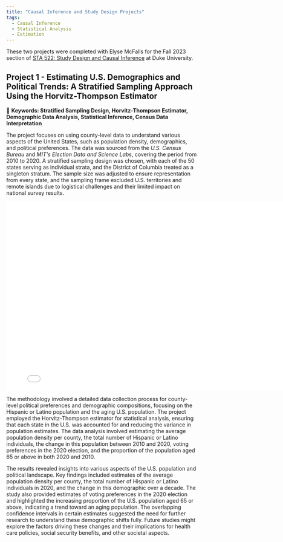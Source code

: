 ```yaml
---
title: "Causal Inference and Study Design Projects"
tags:
  - Causal Inference
  - Statistical Analysis
  - Estimation
---
```


These two projects were completed with Elyse McFalls for the Fall 2023 section of [STA 522: Study Design and Causal Inference](https://www2.stat.duke.edu/~jerry/sta322n522/sta322n522s18.html) at Duke University. 

## Project 1 - Estimating U.S. Demographics and Political Trends: A Stratified Sampling Approach Using the Horvitz-Thompson Estimator

🚩 **Keywords: Stratified Sampling Design, Horvitz-Thompson Estimator, Demographic Data Analysis, Statistical Inference, Census Data Interpretation**

The project focuses on using county-level data to understand various aspects of the United States, such as population density, demographics, and political preferences. The data was sourced from the *U.S. Census Bureau* and *MIT's Election Data and Science Labs*, covering the period from 2010 to 2020. A stratified sampling design was chosen, with each of the 50 states serving as individual strata, and the District of Columbia treated as a singleton stratum. The sample size was adjusted to ensure representation from every state, and the sampling frame excluded U.S. territories and remote islands due to logistical challenges and their limited impact on national survey results.

<embed src=/docus/project1.pdf width="800" height="500" type="application/pdf">

The methodology involved a detailed data collection process for county-level political preferences and demographic compositions, focusing on the Hispanic or Latino population and the aging U.S. population. The project employed the Horvitz-Thompson estimator for statistical analysis, ensuring that each state in the U.S. was accounted for and reducing the variance in population estimates. The data analysis involved estimating the average population density per county, the total number of Hispanic or Latino individuals, the change in this population between 2010 and 2020, voting preferences in the 2020 election, and the proportion of the population aged 65 or above in both 2020 and 2010.

The results revealed insights into various aspects of the U.S. population and political landscape. Key findings included estimates of the average population density per county, the total number of Hispanic or Latino individuals in 2020, and the change in this demographic over a decade. The study also provided estimates of voting preferences in the 2020 election and highlighted the increasing proportion of the U.S. population aged 65 or above, indicating a trend toward an aging population. The overlapping confidence intervals in certain estimates suggested the need for further research to understand these demographic shifts fully. Future studies might explore the factors driving these changes and their implications for health care policies, social security benefits, and other societal aspects.
















